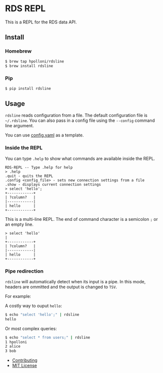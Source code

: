 # RDS REPL
This is a REPL for the RDS data API. 

## Install
### Homebrew
```bash
$ brew tap hpolloni/rdsline
$ brew install rdsline
```

### Pip
```bash
$ pip install rdsline
```

## Usage
`rdsline` reads configuration from a file. The default configuration file is `~/.rdsline`. You can also pass in a config file using the `--config` command line argument. 

You can use [config.yaml](https://github.com/hpolloni/rdsline/blob/master/config.yaml) as a template.

### Inside the REPL
You can type `.help` to show what commands are available inside the REPL.
```
RDS-REPL -- Type .help for help
> .help
.quit - quits the REPL
.config <config_file> - sets new connection settings from a file
.show - displays current connection settings
> select 'hello';
+------------+
| ?column?   |
|------------|
| hello      |
+------------+
```

This is a multi-line REPL. The end of command character is a semicolon `;` or an empty line.
```
> select 'hello'
|
+------------+
| ?column?   |
|------------|
| hello      |
+------------+
```

### Pipe redirection
`rdsline` will automatically detect when its input is a pipe. In this mode, headers are ommitted and the output is changed to `TSV`. 

For example:

A costly way to ouput `hello`:
```bash
$ echo "select 'hello';" | rdsline
hello
```

Or most complex queries:
```bash
$ echo "select * from users;" | rdsline
1 hpolloni
2 alice
3 bob
```

* [Contributing](https://github.com/hpolloni/rdsline/blob/master/CONTRIBUTING.md)
* [MIT License](https://github.com/hpolloni/rdsline/blob/master/LICENSE.txt)

